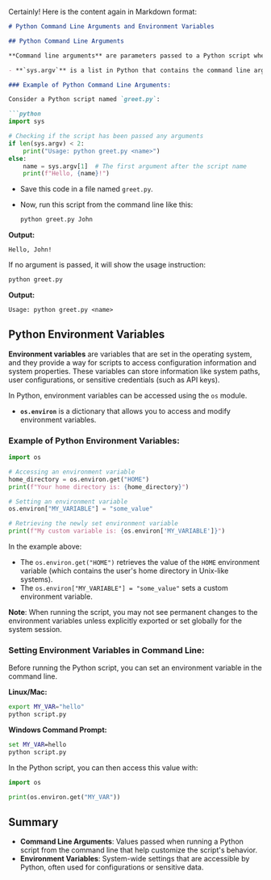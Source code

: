 Certainly! Here is the content again in Markdown format:

```markdown
# Python Command Line Arguments and Environment Variables

## Python Command Line Arguments

**Command line arguments** are parameters passed to a Python script when executed from the terminal or command prompt. These arguments can be used to customize the behavior of the script without modifying its source code. Python provides a module called `sys` to handle command line arguments.

- **`sys.argv`** is a list in Python that contains the command line arguments passed to a script. The first element (`sys.argv[0]`) is always the name of the script itself, and the subsequent elements are the arguments passed to it.

### Example of Python Command Line Arguments:

Consider a Python script named `greet.py`:

```python
import sys

# Checking if the script has been passed any arguments
if len(sys.argv) < 2:
    print("Usage: python greet.py <name>")
else:
    name = sys.argv[1]  # The first argument after the script name
    print(f"Hello, {name}!")
```

- Save this code in a file named `greet.py`.
- Now, run this script from the command line like this:

  ```bash
  python greet.py John
  ```

**Output:**

```
Hello, John!
```

If no argument is passed, it will show the usage instruction:

```bash
python greet.py
```

**Output:**

```
Usage: python greet.py <name>
```

## Python Environment Variables

**Environment variables** are variables that are set in the operating system, and they provide a way for scripts to access configuration information and system properties. These variables can store information like system paths, user configurations, or sensitive credentials (such as API keys).

In Python, environment variables can be accessed using the `os` module.

- **`os.environ`** is a dictionary that allows you to access and modify environment variables.

### Example of Python Environment Variables:

```python
import os

# Accessing an environment variable
home_directory = os.environ.get("HOME")
print(f"Your home directory is: {home_directory}")

# Setting an environment variable
os.environ["MY_VARIABLE"] = "some_value"

# Retrieving the newly set environment variable
print(f"My custom variable is: {os.environ['MY_VARIABLE']}")
```

In the example above:
- The `os.environ.get("HOME")` retrieves the value of the `HOME` environment variable (which contains the user's home directory in Unix-like systems).
- The `os.environ["MY_VARIABLE"] = "some_value"` sets a custom environment variable.

**Note**: When running the script, you may not see permanent changes to the environment variables unless explicitly exported or set globally for the system session.

### Setting Environment Variables in Command Line:

Before running the Python script, you can set an environment variable in the command line.

**Linux/Mac:**

```bash
export MY_VAR="hello"
python script.py
```

**Windows Command Prompt:**

```cmd
set MY_VAR=hello
python script.py
```

In the Python script, you can then access this value with:

```python
import os

print(os.environ.get("MY_VAR"))
```

## Summary

- **Command Line Arguments**: Values passed when running a Python script from the command line that help customize the script's behavior.
- **Environment Variables**: System-wide settings that are accessible by Python, often used for configurations or sensitive data.
```

